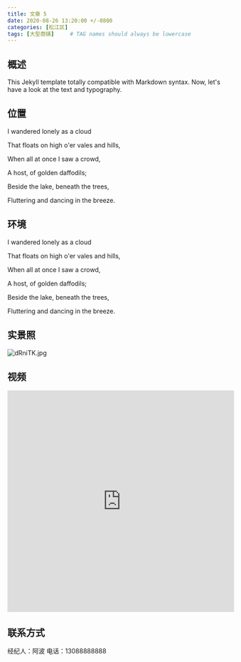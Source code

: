 ```yaml
---
title: 文章 5
date: 2020-08-26 13:20:00 +/-0800
categories: [松江区]
tags: [大型商铺]     # TAG names should always be lowercase
---
```


## 概述

This Jekyll template totally compatible with Markdown syntax. Now, let's have a look at the text and typography.

## 位置

I wandered lonely as a cloud

That floats on high o'er vales and hills,

When all at once I saw a crowd,

A host, of golden daffodils;

Beside the lake, beneath the trees,

Fluttering and dancing in the breeze.

## 环境

I wandered lonely as a cloud

That floats on high o'er vales and hills,

When all at once I saw a crowd,

A host, of golden daffodils;

Beside the lake, beneath the trees,

Fluttering and dancing in the breeze.


## 实景照

<img src="https://s1.ax1x.com/2020/08/26/dRniTK.jpg" alt="dRniTK.jpg" border="0" />


## 视频

<iframe height=498 width=510 src='https://player.youku.com/embed/XNDgxNDEzNjkzMg==' frameborder=0 allowfullscreen></iframe>


## 联系方式

经纪人：阿波   电话：13088888888